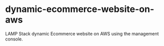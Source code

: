 # dynamic-ecommerce-website-on-aws
LAMP Stack dynamic Ecommerce website on AWS using the management console.

